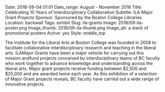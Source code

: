 Date: 2018-09-04 01:01 
Date_range: August - November 2018
Title: Celebrating 10 Years of Interdisciplinary Collaboration
Subtitle: ILA Major Grant Projects
Sponsor: Sponsored by the Boston College Libraries
Location: backwall
Tags: exhibit
Slug: ila-grants
Image: 2018/09-ila-poster.png
Image_thumb: 2018/09-ila-thumb.png
Image_alt: a stack of promotional posters
Active: yes
Style: middle_top

The Institute for the Liberal Arts at Boston College was founded in 2008 to facilitate collaborative interdisciplinary research and teaching in the liberal arts. ILAMajor Grants have been a major vehicle for carrying out this mission andfund projects conceived by interdisciplinary teams of BC faculty who work together to advance knowledge and understanding across the liberal arts. Major grant projects receive funding between $2,500 and $25,000 and are awarded twice each year. As this exhibition of a selection of Major Grant projects reveals, BC faculty have carried out a wide range of innovative projects. 